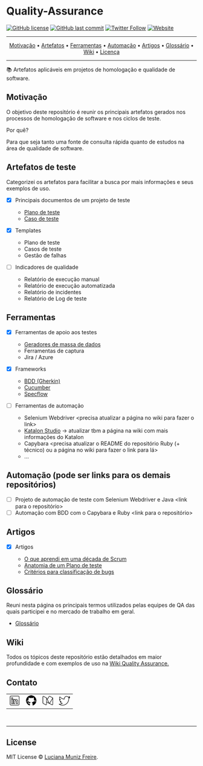 # Quality-Assurance

[![GitHub license](https://img.shields.io/github/license/lumunizf/Quality-Assurance)](https://github.com/lumunizf/Quality-Assurance/blob/master/LICENSE)
[![GitHub last commit](https://img.shields.io/github/last-commit/lumunizf/Quality-Assurance)](https://github.com/lumunizf/Quality-Assurance/commits/master)
[![Twitter Follow](https://img.shields.io/badge/follow-%40lumunizf-blue.svg?style=popout&logo=twitter)](https://twitter.com/lumunizf)
[![Website](https://img.shields.io/website?url=https://medium.com/@lumunizf)](https://medium.com/@lumunizf)

-------
<p align="center">
    <a href="#motivação">Motivação</a> &bull;
    <a href="#artefatos">Artefatos</a> &bull;
    <a href="#ferramentas">Ferramentas</a> &bull;
    <a href="#automação">Automação</a> &bull;
    <a href="#artigos">Artigos</a> &bull;
    <a href="#glossário">Glossário</a> &bull;
    <a href="#wiki">Wiki</a> &bull;
    <a href="#license">Licença</a>
</p>

-------

:books: Artefatos aplicáveis em projetos de homologação e qualidade de software.

## Motivação

O objetivo deste repositório é reunir os principais artefatos gerados nos processos de homologação de software e nos ciclos de teste.

Por quê?

Para que seja tanto uma fonte de consulta rápida quanto de estudos na área de qualidade de software.

## Artefatos de teste

Categorizei os artefatos para facilitar a busca por mais informações e seus exemplos de uso.

 - [X] Principais documentos de um projeto de teste

    * [Plano de teste](https://github.com/lumunizf/Quality-Assurance/wiki/Plano-de-teste)
    * [Caso de teste](https://github.com/lumunizf/Quality-Assurance/wiki/Caso-de-teste)

 - [X] Templates

    * Plano de teste
    * Casos de teste
    * Gestão de falhas

 - [ ] Indicadores de qualidade

    * Relatório de execução manual
    * Relatório de execução automatizada
    * Relatório de incidentes
    * Relatório de Log de teste

## Ferramentas

 - [X] Ferramentas de apoio aos testes

    * [Geradores de massa de dados](https://github.com/lumunizf/Quality-Assurance/wiki/Massa-de-dados)
    * Ferramentas de captura
    * Jira / Azure


 - [X] Frameworks

    * [BDD (Gherkin)](https://github.com/lumunizf/BDD#gherkin)
    * [Cucumber](https://github.com/lumunizf/BDD#cucumber)
    * [Specflow](https://github.com/lumunizf/BDD#specflow)

 - [ ] Ferramentas de automação

    * Selenium Webdriver <precisa atualizar a página no wiki para fazer o link>
    * [Katalon Studio](https://www.katalon.com/) -> atualizar tbm a página na wiki com mais informações do Katalon
    * Capybara <precisa atualizar o README do repositório Ruby (+ técnico) ou a página no wiki para fazer o link para lá>
    * ...

## Automação (pode ser links para os demais repositórios)

 - [ ] Projeto de automação de teste com Selenium Webdriver e Java <link para o repositório>
 - [ ] Automação com BDD com o Capybara e Ruby <link para o repositório>

## Artigos

 - [X] Artigos

    * [O que aprendi em uma década de Scrum](https://www.linkedin.com/pulse/o-que-aprendi-em-um-d%C3%A9cada-de-scrum-luciana/)
    * [Anatomia de um Plano de teste](http://a-escrever)
    * [Critérios para classificação de bugs](http://a-escrever)

## Glossário

Reuni nesta página os principais termos utilizados pelas equipes de QA das quais participei e no mercado de trabalho em geral.

 - [Glossário](https://github.com/lumunizf/Quality-Assurance/wiki/Gloss%C3%A1rio)

## Wiki

Todos os tópicos deste repositório estão detalhados em maior profundidade e com exemplos de uso na [Wiki Quality Assurance.](https://github.com/lumunizf/Quality-Assurance/wiki)


## Contato

<section class="contato">
	<div align="center">
      <table>
         <tr>
            <td><a href="https://www.linkedin.com/in/lumunizf/"><img src="img/linkedin.png" title="Visualize o meu perfil no Linkedin" width="30"></a></td>
            <td><a href="https://github.com/lumunizf"><img src="img/github.png" title="Siga-me no Github" width="30"></td>
            <td><a href="https://medium.com/@lumunizf"><img src="img/medium.png" title="Leia meus artigos no Medium" width="30"></a></td>
            <td><a href="https://twitter.com/lumunizf"><img src="img/twitter.png" title="Siga-me no Twitter" width="30"></a></td>
         </tr>
      </table>
   </div>
</section>

<br/>  

-------

## License

MIT License © [Luciana Muniz Freire](https://br.linkedin.com/in/lumunizf).